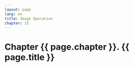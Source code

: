 ```yaml
---
layout: page
lang: en
title: Image Operation
chapter: 15
---
```


# Chapter {{ page.chapter }}. {{ page.title }}


